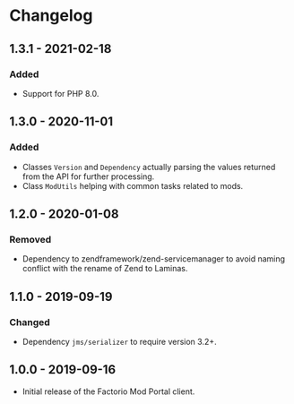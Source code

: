 # Changelog

## 1.3.1 - 2021-02-18

### Added

- Support for PHP 8.0.

## 1.3.0 - 2020-11-01

### Added

- Classes `Version` and `Dependency` actually parsing the values returned from the API for further processing.
- Class `ModUtils` helping with common tasks related to mods.

## 1.2.0 - 2020-01-08

### Removed

- Dependency to zendframework/zend-servicemanager to avoid naming conflict with the rename of Zend to Laminas.

## 1.1.0 - 2019-09-19

### Changed

- Dependency `jms/serializer` to require version 3.2+.

## 1.0.0 - 2019-09-16

- Initial release of the Factorio Mod Portal client.

